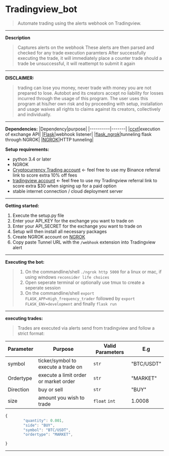 # Tradingview_bot
> Automate trading using the alerts webhook on Tradingview. 
---
__Description__
> Captures alerts on the webhook
> These alerts are then parsed and checked for any trade execution paramters 
> After successfully executing the trade, it will immediately place a counter trade
> should a trade be unsuccessful, it will reattempt to submit it again

------------------------------------------------------------------------------------------------------------------------
__DISCLAIMER:__

>trading can lose you money, never trade with money you are not prepared to lose.
>Autobot and its creators accept no liability for losses incurred through the usage of this program.
>The user uses this program at his/her own risk and by proceeding with setup, installation and usage waives all rights to
>claims against its creators, collectively and individually.
------------------------------------------------------------------------------------------------------------------------
__Dependencies:__
|Dependency|purpose|
|----------|-------|
|[ccxt](https://pypi.org/project/ccxt/)|execution of exchange API|
|[Flask](https://pypi.org/project/Flask/)|webhook listener|
|[flask_ngrok](https://pypi.org/project/flask-ngrok/)|tunneling flask through NGROK|
|[NGROK](https://ngrok.com/)|HTTP tunneling|

__Setup requirements:__
- python 3.4 or later
- NGROK
- [Cryptocurrency Trading account](https://www.binance.com/en/register?ref=FGEE7YGZ) <- feel free to use my Binance referral link to score extra 10% off fees
- [tradingview account](https://www.tradingview.com/gopro/?share_your_love=reuben161) <- feel free to use my Tradingview referral link to score extra $30 when signing up for a paid option
- stable internet connection / cloud deployment server
---

__Getting started:__
1. Execute the setup.py file
2. Enter your API_KEY for the exchange you want to trade on
3. Enter your API_SECRET for the exchange you want to trade on
4. Setup will then install all necessary packages
5. Create NGROK account on [NGROK](https://ngrok.com/)
6. Copy paste Tunnel URL with the `/webhook` extension into Tradingview alert
------------------------------------------------------------------------------------------------------------------------
__Executing the bot:__
> 1. On the commandline/shell `./ngrok http 5000` for a linux or mac, if using windows `reconsider life choices`
> 2. Open seperate terminal or optionally use tmux to create a seperate session
> 3. On the commandline/shell `export FLASK_APP=High_frequency_trader` followed by `export FLASK_ENV=development` and finally `flask run`
------------------------------------------------------------------------------------------------------------------------
__executing trades:__
>Trades are executed via alerts send from tradingview and follow a strict format:

|Parameter|Purpose|Valid Parameters|E.g|
|---------|-------|----------------|---|
|symbol | ticker/symbol to execute a trade on|`str`|"BTC/USDT"|
|Ordertype |execute a limit order or market order|`str`|"MARKET"|
|Direction |buy or sell|`str`|"BUY"|
|size |amount you wish to trade|`float` `int`|1.0008|
```javascript 
{
        "quantity": 0.001,
        "side": "BUY",
        "symbol": "BTC/USDT",
        "ordertype": "MARKET",

}
```
------------------------------------------------------------------------------------------------------------------------
